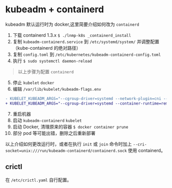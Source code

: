# kubeadm + containerd

kubeadm 默认运行时为 docker,这里简要介绍如何改为 `containerd`

1. 下载 containerd 1.3.x `$ ./lnmp-k8s _containerd_install`
2. 复制 `kubeadm-containerd.service` 到 `/etc/systemd/system/` 并调整配置（kube-containerd 的绝对路径）
3. 复制 `config.toml` 到 `/etc/kubernetes/kubeadm-containerd-config.toml`
4. 执行 `$ sudo systemctl daemon-reload`

> 以上步骤为配置 `containerd`

5. 停止 `kubelet` `docker`
6. 编辑 `/var/lib/kubelet/kubeadm-flags.env`

```diff
- KUBELET_KUBEADM_ARGS="--cgroup-driver=systemd --network-plugin=cni --pod-infra-container-image=gcr.azk8s.cn/google-containers/pause:3.2"
+ KUBELET_KUBEADM_ARGS="--cgroup-driver=systemd --container-runtime=remote --container-runtime-endpoint=unix:///run/kubeadm-containerd/containerd.sock"
```

7. 重启机器
8. 启动 `kubeadm-containerd` `kubelet`
9. 启动 Docker, 清理原来的容器 `$ docker container prune`
10. 部分 pod 等可能出错，删除之后重新部署

以上介绍如何更改运行时，或者在执行 `init` 或 `join` 命令时加上 `--cri-socket=unix:///run/kubeadm-containerd/containerd.sock` 使用 containerd。

## crictl

在 `/etc/crictl.yaml` 自行配置。

